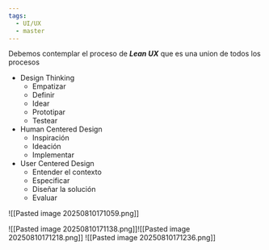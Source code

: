 ```yaml
---
tags:
  - UI/UX
  - master
---
```

Debemos contemplar el proceso de ***Lean UX*** que es una union de todos los procesos 

- Design Thinking
	- Empatizar
	- Definir
	- Idear
	- Prototipar
	- Testear
- Human Centered Design
	- Inspiración
	- Ideación
	- Implementar
- User Centered Design
	- Entender el contexto
	- Especificar
	- Diseñar la solución
	- Evaluar

![[Pasted image 20250810171059.png]]

![[Pasted image 20250810171138.png]]![[Pasted image 20250810171218.png]]
![[Pasted image 20250810171236.png]]
